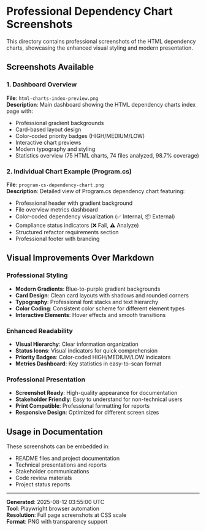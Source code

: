 # Professional Dependency Chart Screenshots

This directory contains professional screenshots of the HTML dependency charts, showcasing the enhanced visual styling and modern presentation.

## Screenshots Available

### 1. Dashboard Overview
**File**: `html-charts-index-preview.png`  
**Description**: Main dashboard showing the HTML dependency charts index page with:
- Professional gradient backgrounds
- Card-based layout design
- Color-coded priority badges (HIGH/MEDIUM/LOW)  
- Interactive chart previews
- Modern typography and styling
- Statistics overview (75 HTML charts, 74 files analyzed, 98.7% coverage)

### 2. Individual Chart Example (Program.cs)
**File**: `program-cs-dependency-chart.png`  
**Description**: Detailed view of Program.cs dependency chart featuring:
- Professional header with gradient background
- File overview metrics dashboard
- Color-coded dependency visualization (✅ Internal, 📦 External)
- Compliance status indicators (❌ Fail, ⚠️ Analyze)
- Structured refactor requirements section
- Professional footer with branding

## Visual Improvements Over Markdown

### Professional Styling
- **Modern Gradients**: Blue-to-purple gradient backgrounds
- **Card Design**: Clean card layouts with shadows and rounded corners
- **Typography**: Professional font stacks and text hierarchy
- **Color Coding**: Consistent color scheme for different element types
- **Interactive Elements**: Hover effects and smooth transitions

### Enhanced Readability
- **Visual Hierarchy**: Clear information organization
- **Status Icons**: Visual indicators for quick comprehension
- **Priority Badges**: Color-coded HIGH/MEDIUM/LOW indicators
- **Metrics Dashboard**: Key statistics in easy-to-scan format

### Professional Presentation
- **Screenshot Ready**: High-quality appearance for documentation
- **Stakeholder Friendly**: Easy to understand for non-technical users  
- **Print Compatible**: Professional formatting for reports
- **Responsive Design**: Optimized for different screen sizes

## Usage in Documentation

These screenshots can be embedded in:
- README files and project documentation
- Technical presentations and reports
- Stakeholder communications
- Code review materials
- Project status reports

---

**Generated**: 2025-08-12 03:55:00 UTC  
**Tool**: Playwright browser automation  
**Resolution**: Full page screenshots at CSS scale  
**Format**: PNG with transparency support